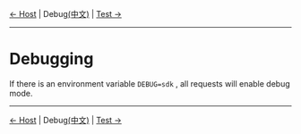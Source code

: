 [← Host](Host-EN.md) | Debug[(中文)](Debug-CN.md) | [Test →](Test-EN.md)
***

# Debugging
If there is an environment variable `DEBUG=sdk` , all requests will enable debug mode.

***
[← Host](Host-EN.md) | Debug[(中文)](Debug-CN.md) | [Test →](Test-EN.md)

